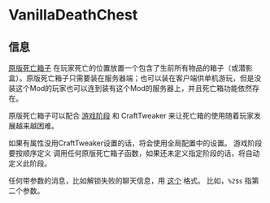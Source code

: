 # VanillaDeathChest

## 信息

[原版死亡箱子](https://minecraft.curseforge.com/projects/vanilladeathchest) 在玩家死亡的位置放置一个包含了生前所有物品的箱子（或潜影盒）。原版死亡箱子只需要装在服务器端；也可以装在客户端供单机游玩，但是没装这个Mod的玩家也可以连到装有这个Mod的服务器上，并且死亡箱功能依然存在。

原版死亡箱子可以配合 [游戏阶段](https://minecraft.curseforge.com/projects/game-stages) 和 CraftTweaker 来让死亡箱的使用随着玩家发展越来越困难。

如果有属性没用CraftTweaker设置的话，将会使用全局配置中的设置。 游戏阶段要按顺序定义 调用任何原版死亡箱子函数，如果还未定义指定阶段的话，将自动定义此阶段。

任何带参数的消息，比如解锁失败的聊天信息，用 [这个](https://dzone.com/articles/java-string-format-examples) 格式。 比如，`%2$s` 指第二个参数。